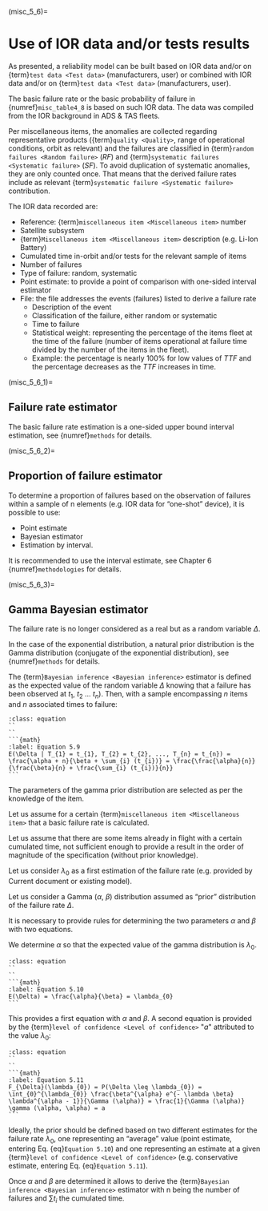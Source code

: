 (misc_5_6)=
# Use of IOR data and/or tests results
As presented, a reliability model can be built based on IOR data and/or on {term}`test data <Test data>` (manufacturers, user) or combined with IOR data and/or on {term}`test data <Test data>` (manufacturers, user).

The basic failure rate or the basic probability of failure in {numref}`misc_table4_8` is based on such IOR data. The data was compiled from the IOR background in ADS & TAS fleets.

Per miscellaneous items, the anomalies are collected regarding representative products ({term}`quality <Quality>`, range of operational conditions, orbit as relevant) and the failures are classified in {term}`random failures <Random failure>` ($RF$) and {term}`systematic failures <Systematic failure>` ($SF$). To avoid duplication of systematic anomalies, they are only counted once. That means that the derived failure rates include as relevant {term}`systematic failure <Systematic failure>` contribution.

The IOR data recorded are:

* Reference: {term}`miscellaneous item <Miscellaneous item>` number
* Satellite subsystem
* {term}`Miscellaneous item <Miscellaneous item>` description (e.g. Li-Ion Battery)
* Cumulated time in-orbit and/or tests for the relevant sample of items
* Number of failures
* Type of failure: random, systematic
* Point estimate: to provide a point of comparison with one-sided interval estimator
* File: the file addresses the events (failures) listed to derive a failure rate
  * Description of the event
  * Classification of the failure, either random or systematic
  * Time to failure
  * Statistical weight: representing the percentage of the items fleet at the time of the failure (number of items operational at failure time divided by the number of the items in the fleet).
  * Example: the percentage is nearly 100% for low values of $TTF$ and the percentage decreases as the $TTF$ increases in time. 


(misc_5_6_1)=
## Failure rate estimator

The basic failure rate estimation is a one-sided upper bound interval estimation, see {numref}`methods` for details.


(misc_5_6_2)=
## Proportion of failure estimator

To determine a proportion of failures based on the observation of failures within a sample of n elements (e.g. IOR data for “one-shot” device), it is possible to use:

* Point estimate
* Bayesian estimator
* Estimation by interval. 

It is recommended to use the interval estimate, see Chapter 6 {numref}`methodologies` for details.


(misc_5_6_3)=
## Gamma Bayesian estimator

The failure rate is no longer considered as a real but as a random variable $\Delta$.

In the case of the exponential distribution, a natural prior distribution is the Gamma distribution (conjugate of the exponential distribution), see {numref}`methods` for details.

The {term}`Bayesian inference <Bayesian inference>` estimator is defined as the expected value of the random variable $\Delta$ knowing that a failure has been observed at $t_{1}$, $t_{2}$ … $t_{n}$). Then, with a sample encompassing $n$ items and $n$ associated times to failure:

````{admonition} Equation
:class: equation
``
``  
```{math}
:label: Equation 5.9
E(\Delta | T_{1} = t_{1}, T_{2} = t_{2}, ..., T_{n} = t_{n}) = \frac{\alpha + n}{\beta + \sum_{i} (t_{i})} = \frac{\frac{\alpha}{n}}{\frac{\beta}{n} + \frac{\sum_{i} (t_{i})}{n}}
```
````


The parameters of the gamma prior distribution are selected as per the knowledge of the item.

Let us assume for a certain {term}`miscellaneous item <Miscellaneous item>` that a basic failure rate is calculated.

Let us assume that there are some items already in flight with a certain cumulated time, not sufficient enough to provide a result in the order of magnitude of the specification (without prior knowledge).

Let us consider $\lambda_{0}$ as a first estimation of the failure rate (e.g. provided by Current document or existing model).

Let us consider a Gamma ($\alpha$, $\beta$) distribution assumed as “prior” distribution of the failure rate $\Delta$.

It is necessary to provide rules for determining the two parameters $\alpha$ and $\beta$ with two equations.

We determine $\alpha$ so that the expected value of the gamma distribution is $\lambda_{0}$.

````{admonition} Equation
:class: equation
``
``  
```{math}
:label: Equation 5.10
E(\Delta) = \frac{\alpha}{\beta} = \lambda_{0}
```
````

This provides a first equation with $\alpha$ and $\beta$.
A second equation is provided by the {term}`level of confidence <Level of confidence>` "$a$" attributed to the value $\lambda_{0}$:

````{admonition} Equation
:class: equation
``
``  
```{math}
:label: Equation 5.11
F_{\Delta}(\lambda_{0}) = P(\Delta \leq \lambda_{0}) = \int_{0}^{\lambda_{0}} \frac{\beta^{\alpha} e^{- \lambda \beta} \lambda^{\alpha - 1}}{\Gamma (\alpha)} = \frac{1}{\Gamma (\alpha)} \gamma (\alpha, \alpha) = a
```
````


Ideally, the prior should be defined based on two different estimates for the failure rate $\lambda_{0}$, one representing an “average” value (point estimate, entering Eq. {eq}`Equation 5.10`) and one representing an estimate at a given {term}`level of confidence <Level of confidence>` (e.g. conservative estimate, entering Eq. {eq}`Equation 5.11`).

Once $\alpha$ and $\beta$ are determined it allows to derive the {term}`Bayesian inference <Bayesian inference>` estimator with n being the number of failures and $\sum t_{i}$ the cumulated time.
